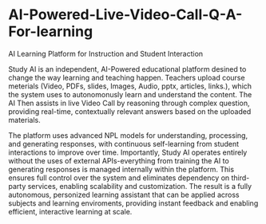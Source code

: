 # AI-Powered-Live-Video-Call-Q-A-For-learning
AI Learning Platform for Instruction and Student Interaction

Study AI is an independent, AI-Powered educational platform desined to change the way learning and teaching happen.
Teachers upload course meterials (Video, PDFs, slides, Images, Audio, pptx, articles, links.), which the system uses to autonomonusly learn and understand the content.
The AI Then assists in live Video Call by reasoning through complex question, providing real-time, contextually relevant answers based on the uploaded materials.

The platform uses advanced NPL models for understanding, processing, and generating responses, with continuous self-learning from student interactions to improve over time.
Importantly, Study AI operates entirely without the uses of external APIs-everything from training the AI to generating responses is managed internally within the platform.
This ensures full control over the system and eliminates dependency on third-party services, enabling scalability and customization.
The result is a fully autonomous, personized learning assistant that can be applied across subjects and learning enviroments, providing instant feedback and enabling efficient, interactive learning at scale.
